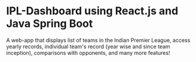 # IPL-Dashboard using React.js and Java Spring Boot
A web-app that displays list of teams in the Indian Premier League, access yearly records, individual team's record (year wise and since team inception), comparisons with opponents, and many more features!
